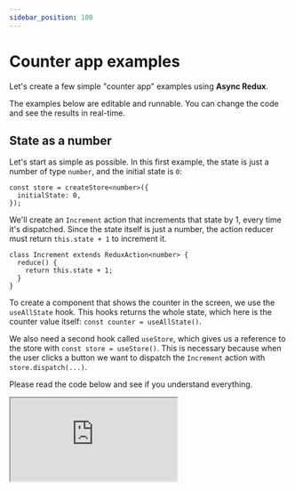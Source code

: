 ```yaml
---
sidebar_position: 100
---
```


# Counter app examples

Let's create a few simple "counter app" examples using **Async Redux**.

The examples below are editable and runnable.
You can change the code and see the results in real-time.

## State as a number

Let's start as simple as possible.
In this first example, the state is just a number of type `number`,
and the initial state is `0`:

```tsx
const store = createStore<number>({
  initialState: 0,
});
```

We'll create an `Increment` action that increments that state by 1, every time it's dispatched.
Since the state itself is just a number,
the action reducer must return `this.state + 1` to increment it.

```tsx
class Increment extends ReduxAction<number> {
  reduce() {
    return this.state + 1; 
  }
}
```

To create a component that shows the counter in the screen,
we use the `useAllState` hook. This hooks returns the whole state,
which here is the counter value itself: `const counter = useAllState()`.

We also need a second hook called `useStore`, which gives us a reference to the store
with `const store = useStore()`. This is necessary because when the user clicks
a button we want to dispatch the `Increment` action with `store.dispatch(...)`.

Please read the code below and see if you understand everything.

<iframe
src="https://codesandbox.io/embed/vprx7v?view=split&module=%2Fsrc%2FApp.tsx&hidenavigation=1&fontsize=12.5&editorsize=70&previewwindow=browser"
style={{ width:'100%', height: '650px', border:'5px solid #58B87A', borderRadius: '4px' }}
title="counter-async-redux-example"
sandbox="allow-forms allow-modals allow-popups allow-presentation allow-same-origin allow-scripts"
/>

<br></br>         
<br></br>

Try modifying the above code to add a second button named "Decrement" that decrements the counter
by 1 by dispatching an action called `Decrement`.

## State as a plain JavaScript object

In this second example, the state is a plain JavaScript object.
If we use TypeScript, we can define its type like this:

```tsx
type State = {
  counter: number;
};
```

The initial state is an object with counter zero:

```tsx
const store = createStore<State>({
  initialState: {
    counter: 0,
  },
});
```

The `Increment` action increments the state by 1.
The state is now an object of type `State`, which means the counter is `state.counter`.
The action reducer returns a new object, incrementing the counter by one:
`{ counter: this.state.counter + 1 }`.

```tsx
class Increment extends ReduxAction<State> {
  reduce() {
    return {
      counter: this.state.counter + 1,
    }; 
  }
}
```

To show the counter in the screen we could still use the `useAllState` hook,
which returns the whole state, and then just get the counter value:

```tsx
const state = useAllState();
const counter = state.counter;
```

However, this would mean that every time the state changed, the component would re-render.
That's ok, since in this simple example the state is just the counter anyway, but we can do better.

If we use the `useSelect` hook to "select" just the counter, the component will only re-render
when the counter changes, even when later we add more information to the state.

```tsx
const counter = useSelect((state) => state.counter);
```

In other words, this is an optimization which will prevent unnecessary re-renders when the parts
of the state that change are not the ones we are interested in, in this particular component.

Just as before, we'll also use the `useStore` hook to get a reference to the store and dispatch
the action.

Please read the code below, see if you understand everything,
and compare it with the previous example.

<iframe
src="https://codesandbox.io/embed/j57yz5?view=split&module=%2Fsrc%2FApp.tsx&hidenavigation=1&fontsize=12.5&editorsize=70&previewwindow=browser"
style={{ width:'100%', height: '650px', border:'5px solid #58B87A', borderRadius: '4px' }}
title="counter-async-redux-example"
sandbox="allow-forms allow-modals allow-popups allow-presentation allow-same-origin allow-scripts"
/>

## State as a class

In this third example, the state is of type `State`, which is a **class** we'll create.
It could contain all sorts of information, but in this case, it's just a number counter:

```tsx
class State {
  constructor(public readonly counter: number = 0) {}
}
```

The initial state is an instance of this class: `new State(0)`:

```tsx
const store = createStore<State>({
  initialState: new State(0),
});
```

The `Increment` action increments the state by 1.
The state is now an instance of `State`, which means the counter is `state.counter`.
The action reducer returns a new instance of the class, incrementing the counter by one:
`new State(this.state.counter + 1)`.

```tsx
class Increment extends ReduxAction<State> {
  reduce() {
    return new State(this.state.counter + 1); 
  }
}
```

We'll use the `useSelect` hook to "select" just the counter, so that the component will only
re-render when the counter changes, even when later we add more information to the state.

```tsx
const counter = useSelect((state) => state.counter);
```

In other words, this is an optimization which will prevent unnecessary re-renders when the parts
of the state that change are not the ones we are interested in, in this particular component.

Just as before, we'll also use the `useStore` hook to get a reference to the store and dispatch
the action.

Please read the code below, see if you understand everything,
and compare it with the previous examples.

<iframe
src="https://codesandbox.io/embed/ysfgmk?view=split&module=%2Fsrc%2FApp.tsx&hidenavigation=1&fontsize=12.5&editorsize=70&previewwindow=browser"
style={{ width:'100%', height: '650px', border:'5px solid #58B87A', borderRadius: '4px' }}
title="counter-async-redux-example"
sandbox="allow-forms allow-modals allow-popups allow-presentation allow-same-origin allow-scripts"
/>

## State modifies itself

If you look at the `Increment` action, you'll see it reads the counter
from the current state, and uses it to create a new, modified state:

```tsx
class Increment extends ReduxAction<State> {
  reduce() {
    return new State(this.state.counter + 1); 
  }
}
```

While this works, it's breaking the **encapsulation** of the `State` class.
In other words, the knowledge of how to modify the state is outside the state itself.

We can fix this by adding a class function (or more precisely, a _method_) to the `State` class.
This function is called `increment`, and it returns a new state with an incremented counter.

```tsx
class State {
  constructor(public readonly counter: number = 0) {}
  
  increment() { 
    return new State(this.counter + 1); 
  }  
}
```

Now, the `Increment` action may simply call this function:

```tsx
class Increment extends ReduxAction<State> {
  reduce() {
    return this.state.increment();
  }
}
```

This is a better design, because:

* The `State` class now encapsulates all the knowledge of how to modify itself.
  You may think this is only a small improvement, and it is, but it will make a big difference
  in a real app, when the state becomes complex.

* Adding such functions make it trivial to modify the state and keep it immutable,
  without you ever needing external libraries like [Immer](https://www.npmjs.com/package/immer).

* Finally, it makes the code much easier to test, as you can test the `State` class in isolation,
  without needing to create actions and reducers.

To sum up:

:::tip

In the action, avoid directly accessing parts of the current state to create the new state.
Instead, add functions to the state class that return a new instance with the updated
state, and call these functions from the action.

:::

<br></br>

Check the following code.
It includes state functions to increment and decrement the state, `Increment` and `Decrement`
actions, and respective buttons to dispatch them.

<iframe
src="https://codesandbox.io/embed/65vkrq?view=split&module=%2Fsrc%2FApp.tsx&hidenavigation=1&fontsize=12.5&editorsize=70&previewwindow=browser"
style={{ width:'100%', height: '650px', border:'5px solid #58B87A', borderRadius: '4px' }}
title="counter-async-redux-example"
sandbox="allow-forms allow-modals allow-popups allow-presentation allow-same-origin allow-scripts"
/>

## Functions calling functions

In the above code, the `State` class above has two functions, `increment` and `decrement`:

```tsx
class State {
  constructor(public readonly counter: number = 0) {}
  
  increment() { 
    return new State(this.counter + 1); 
  }
  
  decrement() { 
    return new State(this.counter - 1); 
  }   
}
```

Since functions can call other functions, we can create a parameterized `add` function,
and then modify `increment` and `decrement` to use it:

```tsx
class State {
  constructor(public readonly counter: number = 0) {}

  add(value: number) {
    return new State(this.counter + value);
  }

  increment() { return this.add(1); }
  decrement() { return this.add(-1); }
}
```

Creating simple functions, and then composing them to create more complex, specialized functions,
is a good idea that will simplify your code.

We can also create parameterized **actions**.
For example, we can create an `Add` action that receives a number and calls the `add` function:

```tsx
class Add extends ReduxAction<State> {
  constructor(readonly value: number) { super(); }
    
  reduce() {
    return this.state.add(this.value);
  }
}
```

In the `Increment` and `Decrement` buttons, we can now dispatch the `Add` action with `1` and `-1`:

```tsx
<Button onClick={() => store.dispatch(new Add(1))}>Increment</Button>
<Button onClick={() => store.dispatch(new Add(-1))}>Decrement</Button>
```

## Defining a Base action

A real app may have dozens or hundreds of actions.
Since all of them must extend `ReduxAction<State>`, let's create a base class for them,
called `Action`:

```tsx
abstract class Action extends ReduxAction<State> {}
```

Now, all actions can extend `Action` instead of `ReduxAction<State>`. For example:

```tsx
class Add extends Action {
  constructor(readonly value: number) { super(); }
    
  reduce() {
    return this.state.add(this.value);
  }
}
```

<iframe
src="https://codesandbox.io/embed/vszmfw?view=split&module=%2Fsrc%2FApp.tsx&hidenavigation=1&fontsize=12.5&editorsize=70&previewwindow=browser"
style={{ width:'100%', height: '650px', border:'5px solid #58B87A', borderRadius: '4px' }}
title="counter-async-redux-example"
sandbox="allow-forms allow-modals allow-popups allow-presentation allow-same-origin allow-scripts"
/>

## Testing state and actions

I suggest you create tests for all your **state** classes.

For example, this is how you could test the above `State` class with [Jest](https://jestjs.io/):

```tsx
import { State } from './path-to-your-state-file'; 

describe('State', () => {

  it('should initialize with a default counter of 0', () => {    
    expect(new State().counter).toBe(0);
  });

  it('should initialize with a given counter value', () => {    
    expect(new State(5).counter).toBe(5);
  });

  it('should increment the counter by 1', () => {      
    expect(new State().increment().counter).toBe(1);
  });

  it('should decrement the counter by 1', () => {       
    expect(new State(5).decrement().counter).toBe(4);
  });

  it('should add a given value to the counter', () => {    
    expect(new State(5).add(3).counter).toBe(8);
  });
});
```

<br></br>

You can also create tests for your **actions**.

However, if your actions mostly call functions in your state classes,
and you already tested those functions as shown above, don't test all the variations again.

Just test enough to make sure the actions are calling the right functions with the right parameters.
For example, this is how I would test the `Add` action, just to make sure it's wired to the `add`
function.

```tsx
import { Store } from 'path-to-your-store-file';
import { State } from 'path-to-your-state-file';
import { Add } from 'path-to-your-action-file';

describe('Add action', () => {
  let store;

  beforeEach(() => {
    store = createStore<State>({ initialState: new State(3) });
  });

  it('should increment the counter by the given value', () => {
    store.dispatch(new Add(5));
    expect(store.state.counter).toBe(8);
  });
});
```

## Asynchronous counter

As one last example, let's create an asynchronous counter.

When the user clicks a button, we'll wait for **1 second** before incrementing the counter.

The async process in this case is simply waiting for 1 second, but note it could be anything
that takes time to finish, like fetching data from a server.

Importantly, while the async process is running the button will be disabled,
so that the user must wait to click the button again.

This is the original, synchronous `Increment` action:

```tsx
class Increment extends Action {
  reduce() {  
    return this.state.add(1);
  }
}
```

To make it asynchronous, we need to:

* Mark the `reduce` function as `async`.
* Add an `await new Promise(...)` that waits for 1 second.
* Instead of returning a new state, return a **function** that returns a new state.

This is the result:

```tsx
class Increment extends Action {
  async reduce() {
    await new Promise((resolve) => setTimeout(resolve, 1000));
    return (state) => this.state.add(1);
  }
}
```

<br></br>

We also want to disable the button while the async process is running.
In the component, we can use the `useIsWaiting` hook
to get a boolean that tells us if we're currently waiting for a specific action to finish or not.

In our case, we want to wait until the `Increment` action finishes:

```tsx
const isWaiting = useIsWaiting(Increment);
```

This is the original button:

```tsx
<button onClick={() => store.dispatch(new Increment())}>
  Increment
</button>    
```

All we need to do is set the button's `disabled` property:

```tsx
<button 
    disabled={isWaiting} 
    onClick={() => store.dispatch(new Increment())}>
  Increment
</button>    
```

Try pressing the "Increment" button and see that it disables for 1 second before incrementing the
counter:

<iframe
src="https://codesandbox.io/embed/gjh3dj?view=split&module=%2Fsrc%2FApp.tsx&hidenavigation=1&fontsize=12.5&editorsize=70&previewwindow=browser"
style={{ width:'100%', height: '650px', border:'5px solid #58B87A', borderRadius: '4px' }}
title="counter-async-redux-example"
sandbox="allow-forms allow-modals allow-popups allow-presentation allow-same-origin allow-scripts"
/>

<br></br>
<br></br>

To adapt our tests for the `Increment` action being asynchronous,
we need to apply a small change to them. This doesn't work anymore:

```tsx
it('should increment the counter by one', () => {
  let store = createStore<State>({ initialState: new State(3) });
  
  store.dispatch(new Increment()); // Here! 
  expect(store.state.counter).toBe(4);
});
```

If we dispatch an asynchronous action with function `dispatch`, as shown above,
this function it will return immediately,
and the test will check the state before the action finishes.

Instead, we should use `dispatchAndWait`, which returns a `Promise` that
resolves when the action finishes.
This means we can use `await` to wait for the action to finish, and then check the state:

```tsx
it('should increment the counter by one', async () => {
  let store = createStore<State>({ initialState: new State(3) });
  
  await store.dispatchAndWait(new Increment()); // Here!
  expect(store.state.counter).toBe(4);
});
```

Note: If you prefer not to worry about whether actions under test are synchronous or asynchronous,
you can always use `dispatchAndWait` instead of `dispatch`. It works in both cases.

<hr></hr>

This concludes the basics of Async Redux. 
However, if you want to become an advanced Async Redux user, continue reading the next sections.
The next one will cover advanced topics related to actions.
